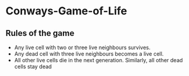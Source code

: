 # Conways-Game-of-Life
## Rules of the game 
* Any live cell with two or three live neighbours survives.
* Any dead cell with three live neighbours becomes a live cell.
* All other live cells die in the next generation. Similarly, all other dead cells stay dead
